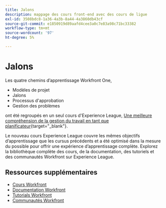 ```yaml
---
title: Jalons
description: mappage des cours front-end avec des cours de ligue
exl-id: 3508bdc8-1a36-4a3b-8a44-4a3860db43cf
source-git-commit: e1850919d89aafd4cee3a0c7e83a98c71bc33382
workflow-type: tm+mt
source-wordcount: '97'
ht-degree: 5%

---
```


# Jalons

Les quatre chemins d’apprentissage Workfront One,

* Modèles de projet
* Jalons
* Processus d&#39;approbation
* Gestion des problèmes

ont été regroupés en un seul cours d&#39;Experience League, [Une meilleure compréhension de la gestion du travail en tant que planificateur](https://experienceleague.adobe.com/?recommended=Workfront-U-1-2022.3.planners){target="_blank"}.

Le nouveau cours Experience League couvre les mêmes objectifs d’apprentissage que les cursus précédents et a été optimisé dans la mesure du possible pour offrir une expérience d’apprentissage complète.  Explorez la bibliothèque complète des cours, de la documentation, des tutoriels et des communautés Workfront sur Experience League.

## Ressources supplémentaires

* [Cours Workfront](https://experienceleague.adobe.com/?lang=en&amp;Solution=Workfront#courses)
* [Documentation Workfront](https://experienceleague.adobe.com/docs/workfront.html)
* [Tutorials Workfront](https://experienceleague.adobe.com/docs/workfront-learn/tutorials-workfront/home.html)
* [Communautés Workfront](https://experienceleaguecommunities.adobe.com/t5/workfront/ct-p/workfront)
